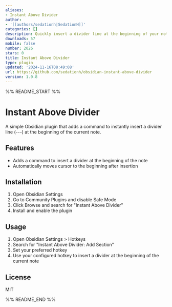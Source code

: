 ```yaml
---
aliases:
- Instant Above Divider
author:
- '[[authors/sedationh|SedationH]]'
categories: []
description: Quickly insert a divider line at the beginning of your note.
downloads: 57
mobile: false
number: 2026
stars: 0
title: Instant Above Divider
type: plugin
updated: '2024-11-16T08:49:08'
url: https://github.com/sedationh/obsidian-instant-above-divider
version: 1.0.8
---
```


%% README_START %%

# Instant Above Divider

A simple Obsidian plugin that adds a command to instantly insert a divider line (---) at the beginning of the current note.

## Features

- Adds a command to insert a divider at the beginning of the note
- Automatically moves cursor to the beginning after insertion

## Installation

1. Open Obsidian Settings
2. Go to Community Plugins and disable Safe Mode
3. Click Browse and search for "Instant Above Divider"
4. Install and enable the plugin

## Usage

1. Open Obsidian Settings > Hotkeys
2. Search for "Instant Above Divider: Add Section"
3. Set your preferred hotkey
4. Use your configured hotkey to insert a divider at the beginning of the current note

## License

MIT


%% README_END %%